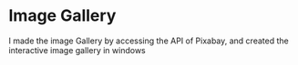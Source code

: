 # Image Gallery

I made the image Gallery by accessing the API of Pixabay, and created the interactive image gallery in windows

